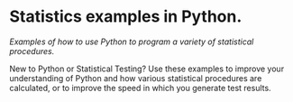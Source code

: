 # Statistics examples in Python.
_Examples of how to use Python to program a variety of statistical procedures._

New to Python or Statistical Testing? 
Use these examples to improve your understanding of Python and how various statistical procedures are calculated, 
or to improve the speed in which you generate test results. 
